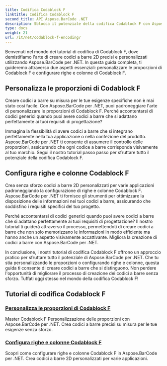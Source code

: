 ```yaml
---
title: Codifica Codablock F
linktitle: Codifica Codablock F
second_title: API Aspose.BarCode .NET
description: Sblocca il potenziale della codifica Codablock F con Aspose.BarCode per .NET. Personalizza le proporzioni, configura righe e colonne per codici a barre 2D precisi.
type: docs
weight: 21
url: /it/net/codablock-f-encoding/
---
```


Benvenuti nel mondo dei tutorial di codifica di Codablock F, dove demistifiamo l'arte di creare codici a barre 2D precisi e personalizzati utilizzando Aspose.BarCode per .NET. In questa guida completa, ti guideremo attraverso due aspetti essenziali: personalizzare le proporzioni di Codablock F e configurare righe e colonne di Codablock F.

## Personalizza le proporzioni di Codablock F

Creare codici a barre su misura per le tue esigenze specifiche non è mai stato così facile. Con Aspose.BarCode per .NET, puoi padroneggiare l'arte di personalizzare le proporzioni di Codablock F. Perché accontentarsi di codici generici quando puoi avere codici a barre che si adattano perfettamente ai tuoi requisiti di progettazione?

Immagina la flessibilità di avere codici a barre che si integrano perfettamente nella tua applicazione o nella confezione del prodotto. Aspose.BarCode per .NET ti consente di assumere il controllo delle proporzioni, assicurando che ogni codice a barre corrisponda visivamente al tuo marchio. Segui il nostro tutorial passo passo per sfruttare tutto il potenziale della codifica Codablock F.

## Configura righe e colonne Codablock F

Crea senza sforzo codici a barre 2D personalizzati per varie applicazioni padroneggiando la configurazione di righe e colonne Codablock F. Aspose.BarCode per .NET ti fornisce gli strumenti per ottimizzare la disposizione delle informazioni nei tuoi codici a barre, assicurando che soddisfino i requisiti specifici del tuo progetto.

Perché accontentarsi di codici generici quando puoi avere codici a barre che si adattano perfettamente ai tuoi requisiti di progettazione? Il nostro tutorial ti guiderà attraverso il processo, permettendoti di creare codici a barre che non solo memorizzano le informazioni in modo efficiente ma hanno anche un aspetto visivamente accattivante. Migliora la creazione di codici a barre con Aspose.BarCode per .NET.

In conclusione, i nostri tutorial di codifica Codablock F offrono un approccio pratico per sfruttare tutto il potenziale di Aspose.BarCode per .NET. Che tu stia personalizzando le proporzioni o configurando righe e colonne, questa guida ti consente di creare codici a barre che si distinguono. Non perdere l'opportunità di migliorare il processo di creazione dei codici a barre senza sforzo. Tuffati oggi stesso nel mondo della codifica Codablock F!
## Tutorial di codifica Codablock F
### [Personalizza le proporzioni di Codablock F](./codablock-f-aspect-ratio-customization/)
Master Codablock F Personalizzazione delle proporzioni con Aspose.BarCode per .NET. Crea codici a barre precisi su misura per le tue esigenze senza sforzo.
### [Configura righe e colonne Codablock F](./codablock-f-row-column-configuration/)
Scopri come configurare righe e colonne Codablock F in Aspose.BarCode per .NET. Crea codici a barre 2D personalizzati per varie applicazioni.